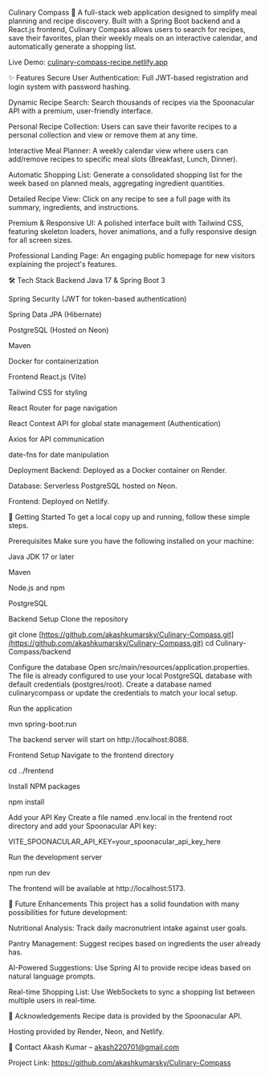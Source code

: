 Culinary Compass 🧭
A full-stack web application designed to simplify meal planning and recipe discovery. Built with a Spring Boot backend and a React.js frontend, Culinary Compass allows users to search for recipes, save their favorites, plan their weekly meals on an interactive calendar, and automatically generate a shopping list.

Live Demo: [culinary-compass-recipe.netlify.app](https://culinary-compass-recipe.netlify.app/)

✨ Features
Secure User Authentication: Full JWT-based registration and login system with password hashing.

Dynamic Recipe Search: Search thousands of recipes via the Spoonacular API with a premium, user-friendly interface.

Personal Recipe Collection: Users can save their favorite recipes to a personal collection and view or remove them at any time.

Interactive Meal Planner: A weekly calendar view where users can add/remove recipes to specific meal slots (Breakfast, Lunch, Dinner).

Automatic Shopping List: Generate a consolidated shopping list for the week based on planned meals, aggregating ingredient quantities.

Detailed Recipe View: Click on any recipe to see a full page with its summary, ingredients, and instructions.

Premium & Responsive UI: A polished interface built with Tailwind CSS, featuring skeleton loaders, hover animations, and a fully responsive design for all screen sizes.

Professional Landing Page: An engaging public homepage for new visitors explaining the project's features.

🛠️ Tech Stack
Backend
Java 17 & Spring Boot 3

Spring Security (JWT for token-based authentication)

Spring Data JPA (Hibernate)

PostgreSQL (Hosted on Neon)

Maven

Docker for containerization

Frontend
React.js (Vite)

Tailwind CSS for styling

React Router for page navigation

React Context API for global state management (Authentication)

Axios for API communication

date-fns for date manipulation

Deployment
Backend: Deployed as a Docker container on Render.

Database: Serverless PostgreSQL hosted on Neon.

Frontend: Deployed on Netlify.

🚀 Getting Started
To get a local copy up and running, follow these simple steps.

Prerequisites
Make sure you have the following installed on your machine:

Java JDK 17 or later

Maven

Node.js and npm

PostgreSQL

Backend Setup
Clone the repository

git clone [https://github.com/akashkumarsky/Culinary-Compass.git](https://github.com/akashkumarsky/Culinary-Compass.git)
cd Culinary-Compass/backend

Configure the database
Open src/main/resources/application.properties. The file is already configured to use your local PostgreSQL database with default credentials (postgres/root). Create a database named culinarycompass or update the credentials to match your local setup.

Run the application

mvn spring-boot:run

The backend server will start on http://localhost:8088.

Frontend Setup
Navigate to the frontend directory

cd ../frentend 

Install NPM packages

npm install

Add your API Key
Create a file named .env.local in the frentend root directory and add your Spoonacular API key:

VITE_SPOONACULAR_API_KEY=your_spoonacular_api_key_here

Run the development server

npm run dev

The frontend will be available at http://localhost:5173.

🌟 Future Enhancements
This project has a solid foundation with many possibilities for future development:

Nutritional Analysis: Track daily macronutrient intake against user goals.

Pantry Management: Suggest recipes based on ingredients the user already has.

AI-Powered Suggestions: Use Spring AI to provide recipe ideas based on natural language prompts.

Real-time Shopping List: Use WebSockets to sync a shopping list between multiple users in real-time.

🙏 Acknowledgements
Recipe data is provided by the Spoonacular API.

Hosting provided by Render, Neon, and Netlify.

📧 Contact
Akash Kumar – akash220701@gmail.com

Project Link: https://github.com/akashkumarsky/Culinary-Compass
